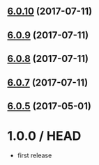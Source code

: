 <a name="6.0.10"></a>
## [6.0.10](https://github.com/cheminfo-js/test/compare/v6.0.9...v6.0.10) (2017-07-11)



<a name="6.0.9"></a>
## [6.0.9](https://github.com/cheminfo-js/test/compare/v6.0.8...v6.0.9) (2017-07-11)



<a name="6.0.8"></a>
## [6.0.8](https://github.com/cheminfo-js/test/compare/v6.0.7...v6.0.8) (2017-07-11)



<a name="6.0.7"></a>
## [6.0.7](https://github.com/cheminfo-js/test/compare/v6.0.6...v6.0.7) (2017-07-11)



<a name="6.0.5"></a>
## [6.0.5](https://github.com/cheminfo-js/test/compare/v6.0.4...v6.0.5) (2017-05-01)



1.0.0 / HEAD
============

* first release
